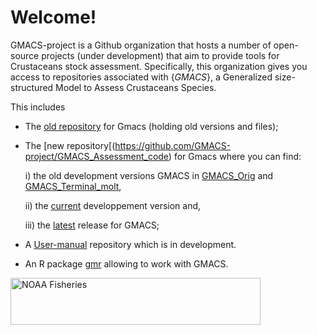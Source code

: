# Welcome! 

GMACS-project is a Github organization that hosts a number of open-source projects (under development) that aim to provide tools for Crustaceans stock assessment. Specifically, this organization gives you access to repositories associated with {_GMACS_}, a Generalized size-structured Model to Assess Crustaceans Species. 

This includes
  * The [old repository](https://github.com/GMACS-project/gmacs) for Gmacs (holding old versions and files);
  * The [new repository[(https://github.com/GMACS-project/GMACS_Assessment_code) for Gmacs where you can find:

    i) the old development versions GMACS in [GMACS_Orig](https://github.com/GMACS-project/GMACS_Assessment_code/tree/main/GMACS_Orig) and 
    [GMACS_Terminal_molt](https://github.com/GMACS-project/GMACS_Assessment_code/tree/main/GMACS_Terminal_molt),
    
    ii) the [current](https://github.com/GMACS-project/GMACS_Assessment_code/tree/main/GMACS/Dvpt_Version) developpement version and,
    
    iii) the [latest](https://github.com/GMACS-project/GMACS_Assessment_code/tree/main/GMACS/Latest_Version) release for GMACS;
    
  * A [User-manual](https://github.com/GMACS-project/User-manual) repository which is in development.
  * An R package [gmr](https://github.com/GMACS-project/gmr) allowing to work with GMACS.

<img align="left" src="https://raw.githubusercontent.com/nmfs-general-modeling-tools/nmfspalette/main/man/figures/noaa-fisheries-rgb-2line-horizontal-small.png" height="75" width="400" alt="NOAA Fisheries"> 

